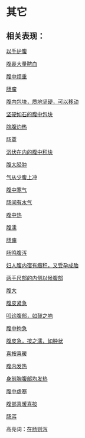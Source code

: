 # 其它

## 相关表现：

[以手护腹](https://zuoye.gmzyh.com/search?key=以手护腹)
[腹裹大量脓血](https://zuoye.gmzyh.com/search?key=腹裹大量脓血)
[腹中烦重](https://zuoye.gmzyh.com/search?key=腹中烦重)
[肠瘤](https://zuoye.gmzyh.com/search?key=肠瘤)
[腹内包块，质地坚硬，可以移动](https://zuoye.gmzyh.com/search?key=腹内包块，质地坚硬，可以移动)
[坚硬如石的腹中包块](https://zuoye.gmzyh.com/search?key=坚硬如石的腹中包块)
[脘腹灼热](https://zuoye.gmzyh.com/search?key=脘腹灼热)
[肠覃](https://zuoye.gmzyh.com/search?key=肠覃)
[沉伏在内的腹中积块](https://zuoye.gmzyh.com/search?key=沉伏在内的腹中积块)
[腹大胫肿](https://zuoye.gmzyh.com/search?key=腹大胫肿)
[气从少腹上冲](https://zuoye.gmzyh.com/search?key=气从少腹上冲)
[腹中寒气](https://zuoye.gmzyh.com/search?key=腹中寒气)
[肠间有水气](https://zuoye.gmzyh.com/search?key=肠间有水气)
[腹中热](https://zuoye.gmzyh.com/search?key=腹中热)
[腹濡](https://zuoye.gmzyh.com/search?key=腹濡)
[肠痈](https://zuoye.gmzyh.com/search?key=肠痈)
[肠鸣腹泻](https://zuoye.gmzyh.com/search?key=肠鸣腹泻)
[妇人腹内宿有癥积，又受孕成胎](https://zuoye.gmzyh.com/search?key=妇人腹内宿有癥积，又受孕成胎)
[两手尺部的内侧以候腹部](https://zuoye.gmzyh.com/search?key=两手尺部的内侧以候腹部)
[腹大](https://zuoye.gmzyh.com/search?key=腹大)
[腹皮紧急](https://zuoye.gmzyh.com/search?key=腹皮紧急)
[叩诊腹部，如鼓之响](https://zuoye.gmzyh.com/search?key=叩诊腹部，如鼓之响)
[腹中拘急](https://zuoye.gmzyh.com/search?key=腹中拘急)
[腹皮急，按之濡，如肿状](https://zuoye.gmzyh.com/search?key=腹皮急，按之濡，如肿状)
[喜按喜暖](https://zuoye.gmzyh.com/search?key=喜按喜暖)
[腹内发热](https://zuoye.gmzyh.com/search?key=腹内发热)
[身前胸腹部均发热](https://zuoye.gmzyh.com/search?key=身前胸腹部均发热)
[腹中虚寒](https://zuoye.gmzyh.com/search?key=腹中虚寒)
[腹部喜暖喜按](https://zuoye.gmzyh.com/search?key=腹部喜暖喜按)
[肠泻](https://zuoye.gmzyh.com/search?key=肠泻)
高亮词：[在肠则泻](https://zuoye.gmzyh.com/search?key=在肠则泻)  